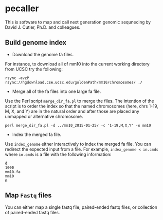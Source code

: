 # pecaller

This is software to map and call next generation genomic sequnecing by David J. Cutler, Ph.D. and colleagues.

## Build genome index

* Download the genome fa files. 

For instance, to download all of mm10 into the current working directory from UCSC try the following:

	rsync -avzP rsync://hgdownload.cse.ucsc.edu/goldenPath/mm10/chromosomes/ ./

* Merge all of the fa files into one large fa file.

Use the Perl script `merge_dir_fa.pl` to merge the files. The intention of the script is to order the index so that the named chromosomes (here, chrs 1-19, M, X, and Y) are in the natural order and after those are placed any unmapped or alternative chromosome.

	perl merge_dir_fa.pl -d ../mm10_2015-01-25/ -c '1-19,M,X,Y' -o mm10

* Index the merged fa file.

Use `index_genome` either interactively to index the merged fa file. You can redirect the expected input from a file. For example, `index_genome < in.cmds` where `in.cmds` is a file with the following information:

    d
    1000
    mm10.fa
    mm10
    n

## Map `Fastq` files

You can either map a single fastq file, paired-ended fastq files, or collection of paired-ended fastq files. 


